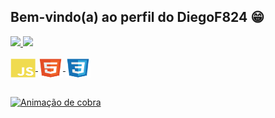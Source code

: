 ## Bem-vindo(a) ao perfil do DiegoF824 😁

 <div>
   <a href="https://github.com/DiegoF824">
   <img height="180em" src="https://github-readme-stats.vercel.app/api?username=DiegoF824&show_icons=true&theme=tokyonight&include_all_commits=true&count_private=true"/>
   <img height="180em" src="https://github-readme-stats.vercel.app/api/top-langs/?username=DiegoF824&layout=compact&langs_count=6&theme=tokyonight"/>

</div>
<div style="display: inline_block"><br>
  <img align="center" alt="Js" height="30" width="40" src="https://raw.githubusercontent.com/devicons/devicon/master/icons/javascript/javascript-plain.svg ">
  <img align="center" alt="HTML" height="30" width="40" src="https://raw.githubusercontent.com/devicons/devicon/master/icons/html5/html5-original.svg ">
  <img align="center" alt="CSS" height="30" width="40" src="https://raw.githubusercontent.com/devicons/devicon/master/icons/css3/css3-original.svg ">
</div>
 
 <br>
 
<div>

 ![Animação de cobra](https://github.com/DiegoF824/DiegoF824/blob/output/github-contribution-grid-snake.svg)
 
</div>
